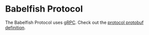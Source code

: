 
# Babelfish Protocol

The Babelfish Protocol uses [gRPC](http://www.grpc.io/). Check out the
[protocol protobuf definition](https://github.com/bblfsh/sdk/blob/master/protocol/generated.proto).